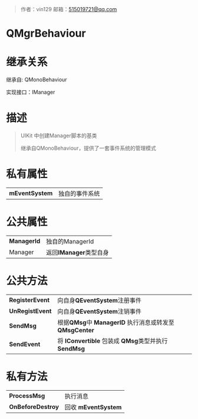 >作者：vin129     邮箱：515019721@qq.com

# QMgrBehaviour

# 继承关系

继承自: QMonoBehaviour

实现接口：IManager

# 描述

> UIKit  中创建Manager脚本的基类
>
> 继承自QMonoBehaviour，提供了一套事件系统的管理模式
>

# 私有属性

|                  |                |
| ---------------- | -------------- |
| **mEventSystem** | 独自的事件系统 |

# 公共属性

|               |                          |
| ------------- | ------------------------ |
| **ManagerId** | 独自的ManagerId          |
| Manager       | 返回**IManager**类型自身 |

# 公共方法

|                   |                                                              |
| ----------------- | ------------------------------------------------------------ |
| **RegisterEvent** | 向自身**QEventSystem**注册事件                               |
| **UnRegistEvent** | 向自身**QEventSystem**注销事件                               |
| **SendMsg**       | 根据**QMsg**中  **ManagerID** 执行消息或转发至 **QMsgCenter** |
| **SendEvent**     | 将 **IConvertible** 包装成 **QMsg**类型并执行 **SendMsg**    |

# 私有方法

|                     |                       |
| ------------------- | --------------------- |
| **ProcessMsg**      | 执行消息              |
| **OnBeforeDestroy** | 回收 **mEventSystem** |

